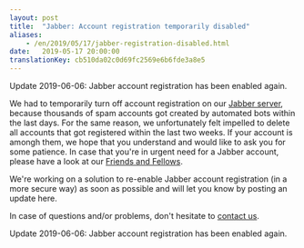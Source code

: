 ```yaml
---
layout: post
title:  "Jabber: Account registration temporarily disabled"
aliases:
    - /en/2019/05/17/jabber-registration-disabled.html
date:   2019-05-17 20:00:00
translationKey: cb510da02c0d69fc2569e6b6fde3a8e5
---
```



Update 2019-06-06: Jabber account registration has been enabled again.

We had to temporarily turn off account registration on our [Jabber server](/en/service/xmpp.html),
because thousands of spam accounts got created by automated bots within the last days. For the
same reason, we unfortunately felt impelled to delete all accounts that got registered within
the last two weeks. If your account is amongh them, we hope that you understand and would like
to ask you for some patience. In case that you're in urgent need for a Jabber account, please
have a look at our [Friends and Fellows](/en/friends.html).

We're working on a solution to re-enable Jabber account registration (in a more secure way)
as soon as possible and will let you know by posting an update here.

In case of questions and/or problems, don't hesitate to [contact us](/en/kontakt.html).

Update 2019-06-06: Jabber account registration has been enabled again.
